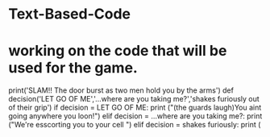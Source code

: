 # Text-Based-Code
# working on the code that will be used for the game. 
print('SLAM!! The door burst as two men hold you by the arms')
def decision('LET GO OF ME','...where are you taking me?','shakes furiously out of their grip')
if decision = LET GO OF ME:
  print ("(the guards laugh)You aint going anywhere you loon!")
elif decision = ...where are you taking me?:
  print ("We're esscorting you to your cell ")
elif decision = shakes furiously:
  print (
